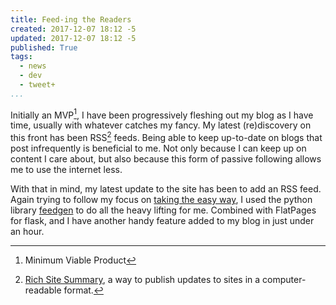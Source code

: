 ```yaml
---
title: Feed-ing the Readers
created: 2017-12-07 18:12 -5
updated: 2017-12-07 18:12 -5
published: True
tags:
  - news
  - dev
  - tweet+
...
```


Initially an MVP[^1], I have been progressively fleshing out my blog as I have
time, usually with whatever catches my fancy. My latest (re)discovery on this
front has been RSS[^2] feeds. Being able to keep up-to-date on blogs
that post infrequently is beneficial to me. Not only because I can
keep up on content I care about, but also because this form of passive following
allows me to use the internet less.

With that in mind, my latest update to the site has been to add an RSS feed.
Again trying to follow my focus on
[taking the easy way](/blog/the-easiest-route/),
I used the python library [feedgen](https://github.com/lkiesow/python-feedgen)
to do all the heavy lifting for me. Combined with FlatPages for flask, and I
have another handy feature added to my blog in just under an hour.


[^1]: Minimum Viable Product

[^2]: [Rich Site Summary](https://en.wikipedia.org/wiki/RSS), a way to
publish updates to sites in a computer-readable format.

